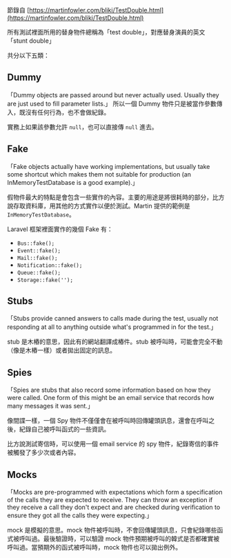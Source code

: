 節錄自 [https://martinfowler.com/bliki/TestDouble.html](https://martinfowler.com/bliki/TestDouble.html)

所有測試裡面所用的替身物件總稱為「test double」，對應替身演員的英文「stunt double」

共分以下五類：

## Dummy
「Dummy objects are passed around but never actually used. Usually they are just used to fill parameter lists.」
所以一個 Dummy 物件只是被當作參數傳入，既沒有任何行為，也不會做紀錄。

實務上如果該參數允許 `null`，也可以直接傳 `null` 進去。

## Fake
「Fake objects actually have working implementations, but usually take some shortcut which makes them not suitable for production (an InMemoryTestDatabase is a good example).」

假物件最大的特點是會包含一些實作的內容。主要的用途是將很耗時的部分，比方說存取資料庫，用其他的方式實作以便於測試。Martin 提供的範例是 `InMemoryTestDatabase`。

Laravel 框架裡面實作的幾個 Fake 有：

* `Bus::fake();`
* `Event::fake();`
* `Mail::fake();`
* `Notification::fake();`
* `Queue::fake();`
* `Storage::fake('');`


## Stubs
「Stubs provide canned answers to calls made during the test, usually not responding at all to anything outside what's programmed in for the test.」

stub 是木樁的意思，因此有的網站翻譯成樁件。stub 被呼叫時，可能會完全不動（像是木樁一樣）或者拋出固定的訊息。

## Spies
「Spies are stubs that also record some information based on how they were called. One form of this might be an email service that records how many messages it was sent.」

像間諜一樣，一個 Spy 物件不僅僅會在被呼叫時回傳罐頭訊息，還會在呼叫之後，紀錄自己被呼叫函式的一些資訊。

比方說測試寄信時，可以使用一個 email service 的 spy 物件，紀錄寄信的事件被觸發了多少次或者內容。

## Mocks
「Mocks are pre-programmed with expectations which form a specification of the calls they are expected to receive. They can throw an exception if they receive a call they don't expect and are checked during verification to ensure they got all the calls they were expecting.」

mock 是模擬的意思。mock 物件被呼叫時，不會回傳罐頭訊息，只會紀錄哪些函式被呼叫過。最後驗證時，可以驗證 mock 物件預期被呼叫的韓式是否都確實被呼叫過。當預期外的函式被呼叫時，mock 物件也可以拋出例外。
